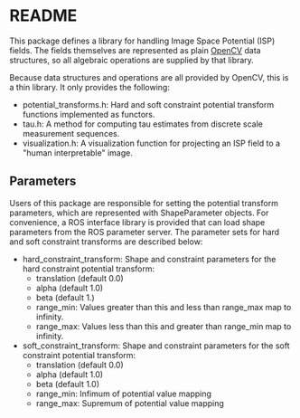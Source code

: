 # README #

This package defines a library for handling Image Space Potential (ISP) fields. The fields themselves are represented as plain [OpenCV](http://opencv.org/) data structures, so all algebraic operations are supplied by that library.

Because data structures and operations are all provided by OpenCV, this is a thin library. It only provides the following:

* potential\_transforms.h: Hard and soft constraint potential transform functions implemented as functors.
* tau.h: A method for computing tau estimates from discrete scale measurement sequences.
* visualization.h: A visualization function for projecting an ISP field to a "human interpretable" image.

## Parameters ##

Users of this package are responsible for setting the potential transform
parameters, which are represented with ShapeParameter objects. For convenience,
a ROS interface library is provided that can load shape parameters from the ROS
parameter server. The parameter sets for hard and soft constraint transforms
are described below:

* hard\_constraint\_transform: Shape and constraint parameters for the hard constraint potential transform:
    * translation (default 0.0)
    * alpha (default 1.0)
    * beta (default 1.)
    * range\_min: Values greater than this and less than range\_max map to infinity.
    * range\_max: Values less than this and greater than range\_min map to infinity.
* soft\_constraint\_transform: Shape and constraint parameters for the soft constraint potential transform:
    * translation (default 0.0)
    * alpha (default 1.0)
    * beta (default 1.0)
    * range\_min: Infimum of potential value mapping
    * range\_max: Supremum of potential value mapping


